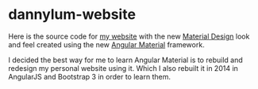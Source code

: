 # dannylum-website
Here is the source code for [my website](http://dannylum.com) with the new [Material Design](https://www.google.com/design/spec/material-design/)
look and feel created using the new [Angular Material](https://material.angularjs.org) framework.

I decided the best way for me to learn Angular Material is to rebuild and redesign my personal website using it. Which I also
rebuilt it in 2014 in AngularJS and Bootstrap 3 in order to learn them.
